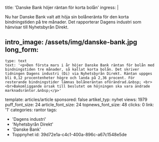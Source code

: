 title: 'Danske Bank höjer räntan för korta bolån'
ingress: |
  <p>Nu har Danske Bank valt att höja sin bolåneränta för den korta bindningstiden på tre månader. Det rapporterar Dagens industri som hänvisar till Nyhetsbyrån Direkt.
  </p>
  
intro_image: /assets/img/danske-bank.jpg
long_form:
  -
    type: text
    text: '<p>Den första mars i år höjer Danske Bank räntan för bolån med bindningstiden tre månader, så kallat korta bolån. Det skriver tidningen Dagens industri (Di) via Nyhetsbyrån Direkt. Räntan uppges bli 0,12 procentenheter högre och landa på 2,36 procent. För resterande bindningstider lämnas bolåneräntan oförändrad.&nbsp; <br><br>Bakomliggande orsak till beslutet om höjningen ska vara ändrade marknadsräntor.&nbsp;</p>'
template: articles/article
sponsored: false
artikel_typ: nyhet
views: 1979
puff_font_size: 24
article_font_size: 24
topnews_font_size: 48
clicks: 0
link: '1'
categories: rantor
tags:
  - 'Dagens industri'
  - 'Nyhetsbyrån Direkt'
  - 'Danske Bank'
  - Toppnyhet
id: 39d72e1a-c4c1-400a-896c-a67c1548e5de
